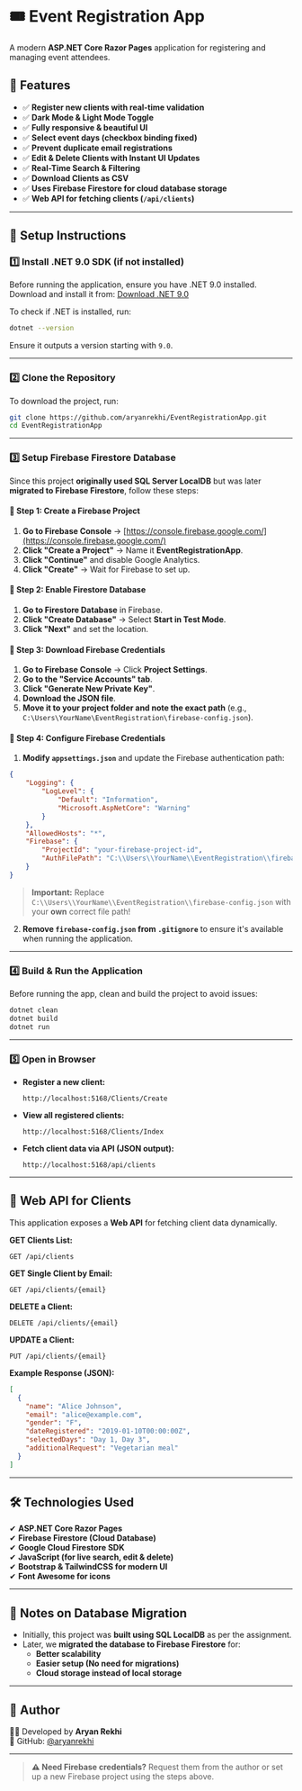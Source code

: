 # 🎟️ Event Registration App

A modern **ASP.NET Core Razor Pages** application for registering and managing event attendees.

## 🚀 Features
- ✅ **Register new clients with real-time validation**
- ✅ **Dark Mode & Light Mode Toggle**
- ✅ **Fully responsive & beautiful UI**
- ✅ **Select event days (checkbox binding fixed)**
- ✅ **Prevent duplicate email registrations**
- ✅ **Edit & Delete Clients with Instant UI Updates**
- ✅ **Real-Time Search & Filtering**
- ✅ **Download Clients as CSV**
- ✅ **Uses Firebase Firestore for cloud database storage**
- ✅ **Web API for fetching clients (`/api/clients`)**

---

## 📌 Setup Instructions

### **1️⃣ Install .NET 9.0 SDK** (if not installed)
Before running the application, ensure you have .NET 9.0 installed.  
Download and install it from: [Download .NET 9.0](https://dotnet.microsoft.com/en-us/download/dotnet/9.0)

To check if .NET is installed, run:
```sh
dotnet --version
```
Ensure it outputs a version starting with `9.0`.

---

### **2️⃣ Clone the Repository**
To download the project, run:
```sh
git clone https://github.com/aryanrekhi/EventRegistrationApp.git
cd EventRegistrationApp
```

---

### **3️⃣ Setup Firebase Firestore Database**
Since this project **originally used SQL Server LocalDB** but was later **migrated to Firebase Firestore**, follow these steps:

#### **📌 Step 1: Create a Firebase Project**
1. **Go to Firebase Console** → [https://console.firebase.google.com/](https://console.firebase.google.com/)
2. **Click "Create a Project"** → Name it **EventRegistrationApp**.
3. **Click "Continue"** and disable Google Analytics.
4. **Click "Create"** → Wait for Firebase to set up.

#### **📌 Step 2: Enable Firestore Database**
1. **Go to Firestore Database** in Firebase.
2. **Click "Create Database"** → Select **Start in Test Mode**.
3. **Click "Next"** and set the location.

#### **📌 Step 3: Download Firebase Credentials**
1. **Go to Firebase Console** → Click **Project Settings**.
2. **Go to the "Service Accounts" tab**.
3. **Click "Generate New Private Key"**.
4. **Download the JSON file**.
5. **Move it to your project folder and note the exact path** (e.g., `C:\Users\YourName\EventRegistration\firebase-config.json`).

#### **📌 Step 4: Configure Firebase Credentials**
1. **Modify `appsettings.json`** and update the Firebase authentication path:

```json
{
    "Logging": {
        "LogLevel": {
            "Default": "Information",
            "Microsoft.AspNetCore": "Warning"
        }
    },
    "AllowedHosts": "*",
    "Firebase": {
        "ProjectId": "your-firebase-project-id",
        "AuthFilePath": "C:\\Users\\YourName\\EventRegistration\\firebase-config.json"
    }
}
```
> **Important:** Replace `C:\\Users\\YourName\\EventRegistration\\firebase-config.json` with your **own** correct file path!

2. **Remove `firebase-config.json` from `.gitignore`** to ensure it's available when running the application.

---

### **4️⃣ Build & Run the Application**
Before running the app, clean and build the project to avoid issues:

```sh
dotnet clean
dotnet build
dotnet run
```

---

### **5️⃣ Open in Browser**
- **Register a new client:**  
  ```
  http://localhost:5168/Clients/Create
  ```
- **View all registered clients:**  
  ```
  http://localhost:5168/Clients/Index
  ```
- **Fetch client data via API (JSON output):**  
  ```
  http://localhost:5168/api/clients
  ```

---

## 🔹 Web API for Clients
This application exposes a **Web API** for fetching client data dynamically.

**GET Clients List:**
```
GET /api/clients
```

**GET Single Client by Email:**
```
GET /api/clients/{email}
```

**DELETE a Client:**
```
DELETE /api/clients/{email}
```

**UPDATE a Client:**
```
PUT /api/clients/{email}
```

**Example Response (JSON):**
```json
[
  {
    "name": "Alice Johnson",
    "email": "alice@example.com",
    "gender": "F",
    "dateRegistered": "2019-01-10T00:00:00Z",
    "selectedDays": "Day 1, Day 3",
    "additionalRequest": "Vegetarian meal"
  }
]
```

---

## 🛠️ Technologies Used
✔ **ASP.NET Core Razor Pages**  
✔ **Firebase Firestore (Cloud Database)**  
✔ **Google Cloud Firestore SDK**  
✔ **JavaScript (for live search, edit & delete)**  
✔ **Bootstrap & TailwindCSS for modern UI**  
✔ **Font Awesome for icons**  

---

## 🎯 Notes on Database Migration
- Initially, this project was **built using SQL LocalDB** as per the assignment.
- Later, we **migrated the database to Firebase Firestore** for:
  - **Better scalability**
  - **Easier setup (No need for migrations)**
  - **Cloud storage instead of local storage**

---

## 🎯 Author
👨‍💻 Developed by **Aryan Rekhi**  
🔗 GitHub: [@aryanrekhi](https://github.com/aryanrekhi)

---

> **⚠ Need Firebase credentials?** Request them from the author or set up a new Firebase project using the steps above.
